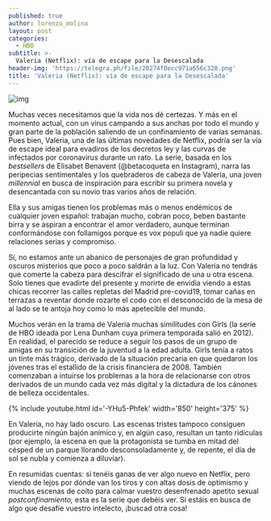 ```yaml
---
published: true
author: lorenzo_molina
layout: post
categories:
  - HBO
subtitle: >-
  Valeria (Netflix): vía de escape para la Desescalada
header-img: 'https://telegra.ph/file/20274f0ecc971a656c328.png'
title: 'Valeria (Netflix): vía de escape para la Desescalada'
---
```

![img](https://telegra.ph/file/20274f0ecc971a656c328.png)



Muchas veces necesitamos que la vida nos dé certezas. Y más en el momento actual, con un virus campando a sus anchas por todo el mundo y gran parte de la población saliendo de un confinamiento de varias semanas. Pues bien, Valeria, una de las últimas novedades de Netflix, podría ser la vía de escape ideal para evadiros de los decretos ley y las curvas de infectados por coronavirus durante un rato. La serie, basada en los *bestsellers* de Elisabet Benavent (@betacoqueta en Instagram), narra las peripecias sentimentales y los quebraderos de cabeza de Valeria, una joven *millennial* en busca de inspiración para escribir su primera novela y desencantada con su novio tras varios años de relación.

  <!--break-->

Ella y sus amigas tienen los problemas más o menos endémicos de cualquier joven español: trabajan mucho, cobran poco, beben bastante birra y se aspiran a encontrar el amor verdadero, aunque terminan conformándose con follamigos porque es vox populi que ya nadie quiere relaciones serias y compromiso.

Sí, no estamos ante un abanico de personajes de gran profundidad y oscuros misterios que poco a poco saldrán a la luz. Con Valeria no tendrás que comerte la cabeza para descifrar el significado de una u otra escena. Solo tienes que evadirte del presente y morirte de envidia viendo a estas chicas recorrer las calles repletas del Madrid pre-covid19, tomar cañas en terrazas a reventar donde rozarte el codo con el desconocido de la mesa de al lado se te antoja hoy como lo más apetecible del mundo.

Muchos verán en la trama de Valeria muchas similitudes con Girls (la serie de HBO ideada por Lena Dunham cuya primera temporada salió en 2012). En realidad, el parecido se reduce a seguir los pasos de un grupo de amigas en su transición de la juventud a la edad adulta. Girls tenía a ratos un tinte más trágico, derivado de la situación precaria en que quedaron los jóvenes tras el estallido de la crisis financiera de 2008. También comenzaban a intuirse los problemas a la hora de relacionarse con otros derivados de un mundo cada vez más digital y la dictadura de los cánones de belleza occidentales.

{% include youtube.html id='-YHu5-Phfek' width='850' height='375' %}

En Valeria, no hay lado oscuro. Las escenas tristes tampoco consiguen producirte ningún bajón anímico y, en algún caso, resultan un tanto ridículas (por ejemplo, la escena en que la protagonista se tumba en mitad del césped de un parque llorando desconsoladamente y, de repente, el día de sol se nubla y comienza a diluviar).

En resumidas cuentas: si tenéis ganas de ver algo nuevo en Netflix, pero viendo de lejos por dónde van los tiros y con altas dosis de optimismo y muchas escenas de coito para calmar vuestro desenfrenado apetito sexual *postconfinamiento,* esta es la serie que debéis ver. Si estáis en busca de algo que desafíe vuestro intelecto, ¡buscad otra cosa!




